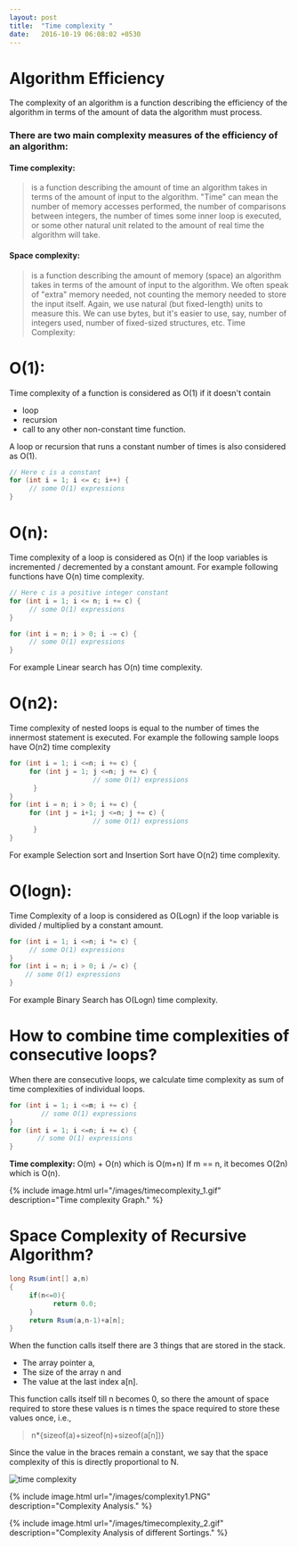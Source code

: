 ```yaml
---
layout: post
title:  "Time complexity "
date:   2016-10-19 06:08:02 +0530
---
```

# Algorithm Efficiency


The complexity of an algorithm is a function describing the efficiency of the algorithm in terms of the amount of data the algorithm must process.

### There are two main complexity measures of the efficiency of an algorithm:

#### Time complexity:
>is a function describing the amount of time an algorithm takes in terms of the amount of input to the algorithm. "Time" can mean the number of memory accesses performed, the number of comparisons between integers, the number of times some inner loop is executed, or some other natural unit related to the amount of real time the algorithm will take.

#### Space complexity:
> is a function describing the amount of memory (space) an algorithm takes in      terms of the amount of input to the algorithm. We often speak of "extra" memory needed, not counting the memory needed to store the input itself. Again, we use natural (but fixed-length) units to measure this. We can use bytes, but it's easier to use, say, number of integers used, number of fixed-sized structures, etc.
Time Complexity:

# O(1):

Time complexity of a function is considered as O(1) if it doesn't contain
* loop
* recursion
* call to any other non-constant time function.

A loop or recursion that runs a constant number of times is also considered as O(1).


~~~java
// Here c is a constant
for (int i = 1; i <= c; i++) {
     // some O(1) expressions
}
~~~

# O(n):

Time complexity of a loop is considered as O(n) if the loop variables is incremented / decremented by a constant amount. For example following functions have O(n) time complexity.

~~~java
// Here c is a positive integer constant  
for (int i = 1; i <= n; i += c) {
     // some O(1) expressions
}

for (int i = n; i > 0; i -= c) {
     // some O(1) expressions
}
~~~
For example Linear search has O(n) time complexity.
# O(n2):

Time complexity of nested loops is equal to the number of times the innermost statement is executed. For example the following sample loops have O(n2) time complexity
~~~java
for (int i = 1; i <=n; i += c) {
     for (int j = 1; j <=n; j += c) {
                     // some O(1) expressions
      }
}
for (int i = n; i > 0; i += c) {
     for (int j = i+1; j <=n; j += c) {
                     // some O(1) expressions
      }
}
~~~
For example Selection sort and Insertion Sort have O(n2) time complexity.
# O(logn):

Time Complexity of a loop is considered as O(Logn) if the loop variable is divided / multiplied by a constant amount.
~~~java
for (int i = 1; i <=n; i *= c) {
     // some O(1) expressions
}
for (int i = n; i > 0; i /= c) {
    // some O(1) expressions
}
~~~
For example Binary Search  has O(Logn) time complexity.

# How to combine time complexities of consecutive loops?

When there are consecutive loops, we calculate time complexity as sum of time complexities of individual loops.
~~~java
for (int i = 1; i <=m; i += c) {
        // some O(1) expressions
}
for (int i = 1; i <=n; i += c) {
       // some O(1) expressions
}
~~~
**Time complexity:** O(m) + O(n) which is O(m+n)
If m == n, it becomes O(2n) which is O(n).

{% include image.html url="/images/timecomplexity_1.gif" description="Time complexity Graph." %}

# Space Complexity of Recursive Algorithm?

~~~java
long Rsum(int[] a,n)
{
     if(n<=0){
           return 0.0;
     }
     return Rsum(a,n-1)+a[n];
}
~~~
When the function calls itself there are 3 things that are stored in the stack.

* The array pointer a,
* The size of the array n and
* The value at the last index a[n].

This function calls itself till n becomes 0, so there the amount of space required to store these values is n times the space required to store these values once, i.e.,
> n*{sizeof(a)+sizeof(n)+sizeof(a[n])}

 Since the value in the braces remain a constant, we say that the space complexity of this is directly proportional to N.

![time complexity](Java-notes/images/complexity1.PNG)

{% include image.html url="/images/complexity1.PNG" description="Complexity Analysis." %}

{% include image.html url="/images/timecomplexity_2.gif" description="Complexity Analysis of different Sortings." %}
